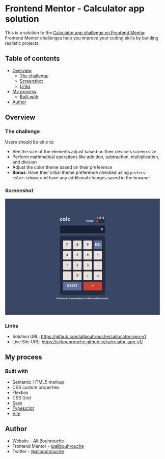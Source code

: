# Frontend Mentor - Calculator app solution

This is a solution to the [Calculator app challenge on Frontend Mentor](https://www.frontendmentor.io/challenges/calculator-app-9lteq5N29). Frontend Mentor challenges help you improve your coding skills by building realistic projects. 

## Table of contents

- [Overview](#overview)
  - [The challenge](#the-challenge)
  - [Screenshot](#screenshot)
  - [Links](#links)
- [My process](#my-process)
  - [Built with](#built-with)
- [Author](#author)

## Overview

### The challenge

Users should be able to:

- See the size of the elements adjust based on their device's screen size
- Perform mathmatical operations like addition, subtraction, multiplication, and division
- Adjust the color theme based on their preference
- **Bonus**: Have their initial theme preference checked using `prefers-color-scheme` and have any additional changes saved in the browser

### Screenshot

![](./screenshot.jpg)

### Links

- Solution URL: https://github.com/alibouhrouche/calculator-app-v1
- Live Site URL: https://alibouhrouche.github.io/calculator-app-v1/

## My process

### Built with

- Semantic HTML5 markup
- CSS custom properties
- Flexbox
- CSS Grid
- [Sass](https://sass-lang.com/)
- [Typescript](https://www.typescriptlang.org/)
- [Vite](https://vitejs.dev/)

## Author

- Website - [Ali Bouhrouche](https://ali.js.org)
- Frontend Mentor - [@alibouhrouche](https://www.frontendmentor.io/profile/alibouhrouche)
- Twitter - [@alibouhrouche](https://twitter.com/alibouhrouche)
